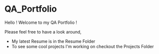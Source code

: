 # QA_Portfolio

Hello ! Welcome to my QA Portfolio !

Please feel free to have a look around,

- My latest Resume is in the Resume Folder
- To see some cool projects I'm working on checkout the Projects Folder

